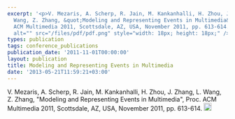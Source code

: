 ```yaml
---
excerpt: '<p>V. Mezaris, A. Scherp, R. Jain, M. Kankanhalli, H. Zhou, J. Zhang, L.
  Wang, Z. Zhang, &quot;Modeling and Representing Events in Multimedia&quot;, Proc.
  ACM Multimedia 2011, Scottsdale, AZ, USA, November 2011, pp. 613-614. <a href="http://www.iti.gr/~bmezaris/publications/mm11.pdf"><img
  alt="" src="/files/pdf/pdf.png" style="width: 18px; height: 18px;" /></a></p>'
types: publication
tags: conference_publications
publication_date: '2011-11-01T00:00:00'
layout: publication
title: Modeling and Representing Events in Multimedia
date: '2013-05-21T11:59:21+03:00'
---
```

<p>V. Mezaris, A. Scherp, R. Jain, M. Kankanhalli, H. Zhou, J. Zhang, L. Wang, Z. Zhang, &quot;Modeling and Representing Events in Multimedia&quot;, Proc. ACM Multimedia 2011, Scottsdale, AZ, USA, November 2011, pp. 613-614. <a href="http://www.iti.gr/~bmezaris/publications/mm11.pdf"><img alt="" src="/files/pdf/pdf.png" style="width: 18px; height: 18px;" /></a></p>
